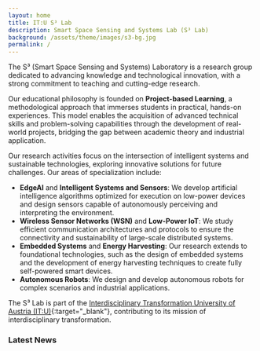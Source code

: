 ```yaml
---
layout: home
title: IT:U S³ Lab
description: Smart Space Sensing and Systems Lab (S³ Lab)
background: /assets/theme/images/s3-bg.jpg
permalink: /
---
```


The S³ (Smart Space Sensing and Systems) Laboratory is a research group dedicated to advancing knowledge and technological innovation, with a strong commitment to teaching and cutting-edge research.

Our educational philosophy is founded on **Project-based Learning**, a methodological approach that immerses students in practical, hands-on experiences.
This model enables the acquisition of advanced technical skills and problem-solving capabilities through the development of real-world projects, bridging the gap between academic theory and industrial application.

Our research activities focus on the intersection of intelligent systems and sustainable technologies, exploring innovative solutions for future challenges.
Our areas of specialization include:
*   **EdgeAI** and **Intelligent Systems and Sensors**: We develop artificial intelligence algorithms optimized for execution on low-power devices and design sensors capable of autonomously perceiving and interpreting the environment.
*   **Wireless Sensor Networks (WSN)** and **Low-Power IoT**: We study efficient communication architectures and protocols to ensure the connectivity and sustainability of large-scale distributed systems.
*   **Embedded Systems** and **Energy Harvesting**: Our research extends to foundational technologies, such as the design of embedded systems and the development of energy harvesting techniques to create fully self-powered smart devices.
*   **Autonomous Robots**: We design and develop autonomous robots for complex scenarios and industrial applications.

The S³ Lab is part of the [Interdisciplinary Transformation University of Austria (IT:U)](https://it-u.at/en/){:target="_blank"}, contributing to its mission of interdisciplinary transformation.

### Latest News
